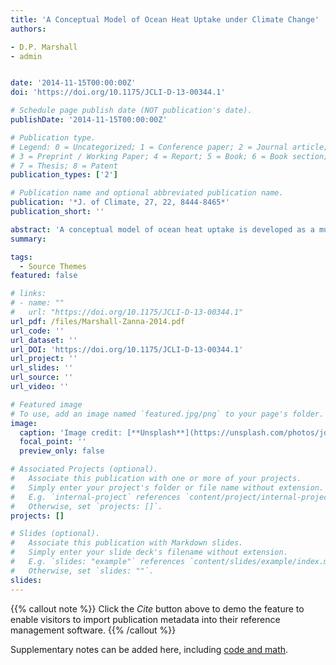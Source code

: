 ```yaml
---
title: 'A Conceptual Model of Ocean Heat Uptake under Climate Change'
authors:

- D.P. Marshall
- admin 


date: '2014-11-15T00:00:00Z'
doi: 'https://doi.org/10.1175/JCLI-D-13-00344.1'

# Schedule page publish date (NOT publication's date).
publishDate: '2014-11-15T00:00:00Z'

# Publication type.
# Legend: 0 = Uncategorized; 1 = Conference paper; 2 = Journal article;
# 3 = Preprint / Working Paper; 4 = Report; 5 = Book; 6 = Book section;
# 7 = Thesis; 8 = Patent
publication_types: ['2']

# Publication name and optional abbreviated publication name.
publication: '*J. of Climate, 27, 22, 8444-8465*'
publication_short: ''

abstract: 'A conceptual model of ocean heat uptake is developed as a multilayer generalization of Gnanadesikan. The roles of Southern Ocean Ekman and eddy transports, North Atlantic Deep Water (NADW) formation, and diapycnal mixing in controlling ocean stratification and transient heat uptake are investigated under climate change scenarios, including imposed surface warming, increased Southern Ocean wind forcing, with or without eddy compensation, and weakened meridional overturning circulation (MOC) induced by reduced NADW formation. With realistic profiles of diapycnal mixing, ocean heat uptake is dominated by Southern Ocean Ekman transport and its long-term adjustment controlled by the Southern Ocean eddy transport. The time scale of adjustment setting the rate of ocean heat uptake increases with depth. For scenarios with increased Southern Ocean wind forcing or weakened MOC, deepened stratification results in enhanced ocean heat uptake. In each of these experiments, the role of diapycnal mixing in setting ocean stratification and heat uptake is secondary. Conversely, in experiments with enhanced diapycnal mixing as employed in “upwelling diffusion” slab models, the contributions of diapycnal mixing and Southern Ocean Ekman transport to the net heat uptake are comparable, but the stratification extends unrealistically to the sea floor. The simple model is applied to interpret the output of an Earth system model, the Second Generation Canadian Earth System Model (CanESM2), in which the atmospheric CO2 concentration is increased by 1% yr−1 until quadrupling, where it is found that Southern Ocean Ekman transport is essential to reproduce the magnitude and vertical profile of ocean heat uptake.'
summary: 

tags:
  - Source Themes
featured: false

# links:
# - name: ""
#   url: "https://doi.org/10.1175/JCLI-D-13-00344.1"
url_pdf: /files/Marshall-Zanna-2014.pdf
url_code: ''
url_dataset: ''
url_DOI: 'https://doi.org/10.1175/JCLI-D-13-00344.1'
url_project: ''
url_slides: ''
url_source: ''
url_video: ''

# Featured image
# To use, add an image named `featured.jpg/png` to your page's folder.
image:
  caption: 'Image credit: [**Unsplash**](https://unsplash.com/photos/jdD8gXaTZsc)'
  focal_point: ''
  preview_only: false

# Associated Projects (optional).
#   Associate this publication with one or more of your projects.
#   Simply enter your project's folder or file name without extension.
#   E.g. `internal-project` references `content/project/internal-project/index.md`.
#   Otherwise, set `projects: []`.
projects: []

# Slides (optional).
#   Associate this publication with Markdown slides.
#   Simply enter your slide deck's filename without extension.
#   E.g. `slides: "example"` references `content/slides/example/index.md`.
#   Otherwise, set `slides: ""`.
slides:
---
```


{{% callout note %}}
Click the _Cite_ button above to demo the feature to enable visitors to import publication metadata into their reference management software.
{{% /callout %}}

Supplementary notes can be added here, including [code and math](https://wowchemy.com/docs/content/writing-markdown-latex/).
